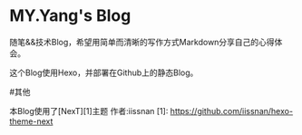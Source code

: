 # MY.Yang's Blog

随笔&&技术Blog，希望用简单而清晰的写作方式Markdown分享自己的心得体会。

这个Blog使用Hexo，并部署在Github上的静态Blog。

#其他

本Blog使用了[NexT][1]主题
作者:iissnan
  [1]: https://github.com/iissnan/hexo-theme-next